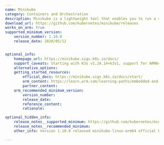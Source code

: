 ```yaml
---
name: Minikube
category: Containers and Orchestration
description: Minikube is a lightweight tool that enables you to run a single-node Kubernetes cluster locally on your machine. It's primarily used for development and testing purposes, allowing developers to experiment with Kubernetes without needing a full-fledged cloud environment.
download_url: https://github.com/kubernetes/minikube/releases
works_on_arm: true
supported_minimum_version:
    version_number: 1.10.0
    release_date: 2020/05/12


optional_info:
    homepage_url: https://minikube.sigs.k8s.io/docs/
    support_caveats: Starting with K3s v1.24.14+k3s1, support for ARM64 systems with 64KB page sizes was introduced. Earlier versions required a 4KB page size. For compatibility with 64KB page size systems, use v1.24.14+k3s1 or newer.
    alternative_options:
    getting_started_resources:
        official_docs: https://minikube.sigs.k8s.io/docs/start/
        arm_content: https://learn.arm.com/learning-paths/embedded-and-microcontrollers/cloud-native-deployment-on-hybrid-edge-systems/k3s/
        partner_content:
    arm_recommended_minimum_version:
        version_number:
        release_date:
        reference_content: 
        rationale:

optional_hidden_info:
    release_notes__supported_minimum: https://github.com/kubernetes/minikube/releases/tag/v1.10.0
    release_notes__recommended_minimum:
    other_info: Version 1.10.0 released minikube-linux-arm64 official binary on GitHub releases.

---
```


